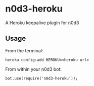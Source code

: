 n0d3-heroku
===========

A Heroku keepalive plugin for n0d3

## Usage ##
From the terminal:

    heroku config:add HEROKU=<heroku url>

From within your n0d3 bot:

    bot.use(require('n0d3-heroku'));